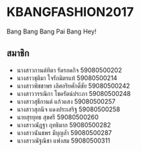 # KBANGFASHION2017
Bang Bang Bang Pai Bang Hey! 

## สมาชิก
- นางสาวกานต์ทิตา รัดรอดกิจ 59080500202
- นางสาวชุติมา ใจรักมิตรแท้ 59080500214
- นางสาวพิชชาพร เลิศอริยศักดิ์ชัย 59080500242
- นางสาววรรณิกา โชครัตน์ประภา 59080500248
- นางสาวสุธีกานต์ แก้วแสง 59080500257
- นางสาวสุภนิจ แดงประเสริฐ 59080500258
- นายสุรยุทธ สุขศรี 59080500260
- นางสาวณัฏฐา ฤทธิมาก 59080500282
- นางสาวนันชพร มีบุญล้ำ 59080500287
- นางสาวณัฐณิชา แฟงสม 59080500311
